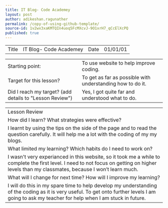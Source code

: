 ```yaml
---
title: IT Blog- Code Academey
layout: post
author: adikeshan.ragunather
permalink: /copy-of-using-github-template/
source-id: 1v2wx3xaKMTQIn4uoq5FcMXcvJ-9O1xrH7_qCcElXcPQ
published: true
---
```

<table>
  <tr>
    <td>Title</td>
    <td>IT Blog- Code Academey </td>
    <td>Date</td>
    <td>01/01/01</td>
  </tr>
</table>


<table>
  <tr>
    <td>Starting point:</td>
    <td>To use website to help improve coding.</td>
  </tr>
  <tr>
    <td>Target for this lesson?</td>
    <td>To get as far as possible with understanding how to do it.</td>
  </tr>
  <tr>
    <td>Did I reach my target? 
(add details to "Lesson Review")</td>
    <td>Yes, I got quite far and understood what to do.</td>
  </tr>
</table>


<table>
  <tr>
    <td>Lesson Review</td>
  </tr>
  <tr>
    <td>How did I learn? What strategies were effective? </td>
  </tr>
  <tr>
    <td>I learnt by using the tips on the side of the page and to read the question carefully.  It will help me a lot with the coding of my my blogs.</td>
  </tr>
  <tr>
    <td>What limited my learning? Which habits do I need to work on? </td>
  </tr>
  <tr>
    <td>I wasn't very experianced in this website, so it took me a while to complete the first level. I need to not focus on getting on higher levels than my classmates, because I won’t learn much. </td>
  </tr>
  <tr>
    <td>What will I change for next time? How will I improve my learning?</td>
  </tr>
  <tr>
    <td>I will do this in my spare time to help develop my understanding of the coding as it is very useful. To get onto further levels I am going to ask my teacher for help when I am stuck in future.</td>
  </tr>
</table>



